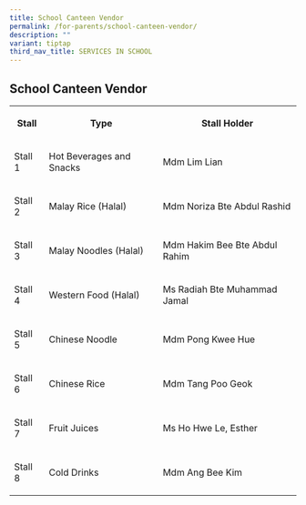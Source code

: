 ```yaml
---
title: School Canteen Vendor
permalink: /for-parents/school-canteen-vendor/
description: ""
variant: tiptap
third_nav_title: SERVICES IN SCHOOL
---
```

<h2>School Canteen Vendor</h2>
<table style="minWidth: 75px">
<colgroup>
<col>
<col>
<col>
</colgroup>
<tbody>
<tr>
<th rowspan="1" colspan="1">
<p>Stall</p>
</th>
<th rowspan="1" colspan="1">
<p>Type</p>
</th>
<th rowspan="1" colspan="1">
<p>Stall Holder</p>
</th>
</tr>
<tr>
<td rowspan="1" colspan="1">
<p>Stall 1</p>
</td>
<td rowspan="1" colspan="1">
<p>Hot Beverages and Snacks</p>
</td>
<td rowspan="1" colspan="1">
<p>Mdm Lim Lian</p>
</td>
</tr>
<tr>
<td rowspan="1" colspan="1">
<p>Stall 2</p>
</td>
<td rowspan="1" colspan="1">
<p>Malay Rice (Halal)</p>
</td>
<td rowspan="1" colspan="1">
<p>Mdm Noriza Bte Abdul Rashid</p>
</td>
</tr>
<tr>
<td rowspan="1" colspan="1">
<p>Stall 3</p>
</td>
<td rowspan="1" colspan="1">
<p>Malay Noodles (Halal)</p>
</td>
<td rowspan="1" colspan="1">
<p>Mdm Hakim Bee Bte Abdul Rahim</p>
</td>
</tr>
<tr>
<td rowspan="1" colspan="1">
<p>Stall 4</p>
</td>
<td rowspan="1" colspan="1">
<p>Western Food (Halal)</p>
</td>
<td rowspan="1" colspan="1">
<p>Ms Radiah Bte Muhammad Jamal</p>
</td>
</tr>
<tr>
<td rowspan="1" colspan="1">
<p>Stall 5</p>
</td>
<td rowspan="1" colspan="1">
<p>Chinese Noodle</p>
</td>
<td rowspan="1" colspan="1">
<p>Mdm Pong Kwee Hue</p>
</td>
</tr>
<tr>
<td rowspan="1" colspan="1">
<p>Stall 6</p>
</td>
<td rowspan="1" colspan="1">
<p>Chinese Rice</p>
</td>
<td rowspan="1" colspan="1">
<p>Mdm Tang Poo Geok</p>
</td>
</tr>
<tr>
<td rowspan="1" colspan="1">
<p>Stall 7</p>
</td>
<td rowspan="1" colspan="1">
<p>Fruit Juices</p>
</td>
<td rowspan="1" colspan="1">
<p>Ms Ho Hwe Le, Esther</p>
</td>
</tr>
<tr>
<td rowspan="1" colspan="1">
<p>Stall 8</p>
</td>
<td rowspan="1" colspan="1">
<p>Cold Drinks</p>
</td>
<td rowspan="1" colspan="1">
<p>Mdm Ang Bee Kim</p>
</td>
</tr>
</tbody>
</table>
<p></p>